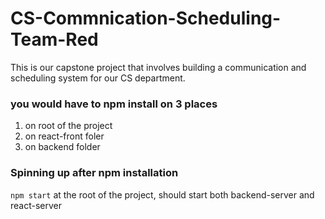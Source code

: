# CS-Commnication-Scheduling-Team-Red
This is our capstone project that involves building a communication and scheduling system for our CS department.

### you would have to npm install on 3 places

1) on root of the project
2) on react-front foler
3) on backend folder

### Spinning up after npm installation

```npm start``` at the root of the project, should start both backend-server and react-server
